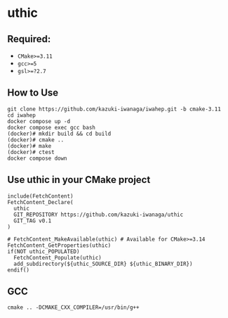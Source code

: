 # uthic

## Required:
- `CMake>=3.11`
- `gcc>=5`
- `gsl>=?2.7`

## How to Use
```
git clone https://github.com/kazuki-iwanaga/iwahep.git -b cmake-3.11
cd iwahep
docker compose up -d
docker compose exec gcc bash
(docker)# mkdir build && cd build
(docker)# cmake ..
(docker)# make
(docker)# ctest
docker compose down
```

## Use uthic in your CMake project
```
include(FetchContent)
FetchContent_Declare(
  uthic
  GIT_REPOSITORY https://github.com/kazuki-iwanaga/uthic
  GIT_TAG v0.1
)

# FetchContent_MakeAvailable(uthic) # Available for CMake>=3.14
FetchContent_GetProperties(uthic)
if(NOT uthic_POPULATED)
  FetchContent_Populate(uthic)
  add_subdirectory(${uthic_SOURCE_DIR} ${uthic_BINARY_DIR})
endif()
```

## GCC
```
cmake .. -DCMAKE_CXX_COMPILER=/usr/bin/g++
```